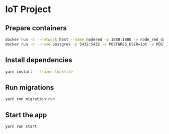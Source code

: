# IoT Project

## Prepare containers

```bash
docker run -d --network host --name nodered -p 1880:1880 -v node_red_data:/data nodered/node-red
docker run -d --name postgres -p 5432:5432 -e POSTGRES_USER=iot -e POSTGRES_PASSWORD=iot -e POSTGRES_DB=iot postgres
```

## Install dependencies
```bash
yarn install --frozen-lockfile
```

## Run migrations
```bash
yarn run migration:run
```

## Start the app

```bash
yarn run start
```

